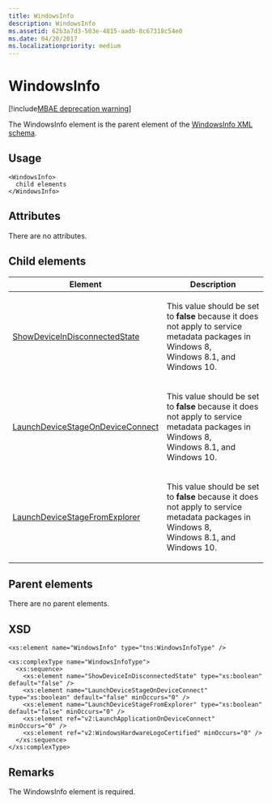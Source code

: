 ```yaml
---
title: WindowsInfo
description: WindowsInfo
ms.assetid: 62b3a7d3-503e-4815-aadb-8c67318c54e0
ms.date: 04/20/2017
ms.localizationpriority: medium
---
```


# WindowsInfo

[!include[MBAE deprecation warning](mbae-deprecation-warning.md)]

The WindowsInfo element is the parent element of the [WindowsInfo XML schema](windowsinfo-xml-schema.md).

## <span id="Usage"></span><span id="usage"></span><span id="USAGE"></span>Usage


``` syntax
<WindowsInfo>
  child elements
</WindowsInfo>
```

## <span id="Attributes"></span><span id="attributes"></span><span id="ATTRIBUTES"></span>Attributes


There are no attributes.

## <span id="Child_elements"></span><span id="child_elements"></span><span id="CHILD_ELEMENTS"></span>Child elements


<table>
<colgroup>
<col width="50%" />
<col width="50%" />
</colgroup>
<thead>
<tr class="header">
<th>Element</th>
<th>Description</th>
</tr>
</thead>
<tbody>
<tr class="odd">
<td><p><a href="showdeviceindisconnectedstate.md" data-raw-source="[ShowDeviceInDisconnectedState](showdeviceindisconnectedstate.md)">ShowDeviceInDisconnectedState</a></p></td>
<td><p>This value should be set to <strong>false</strong> because it does not apply to service metadata packages in Windows 8, Windows 8.1, and Windows 10.</p></td>
</tr>
<tr class="even">
<td><p><a href="launchdevicestageondeviceconnect.md" data-raw-source="[LaunchDeviceStageOnDeviceConnect](launchdevicestageondeviceconnect.md)">LaunchDeviceStageOnDeviceConnect</a></p></td>
<td><p>This value should be set to <strong>false</strong> because it does not apply to service metadata packages in Windows 8, Windows 8.1, and Windows 10.</p></td>
</tr>
<tr class="odd">
<td><p><a href="launchdevicestagefromexplorer.md" data-raw-source="[LaunchDeviceStageFromExplorer](launchdevicestagefromexplorer.md)">LaunchDeviceStageFromExplorer</a></p></td>
<td><p>This value should be set to <strong>false</strong> because it does not apply to service metadata packages in Windows 8, Windows 8.1, and Windows 10.</p></td>
</tr>
</tbody>
</table>

 

## <span id="Parent_elements"></span><span id="parent_elements"></span><span id="PARENT_ELEMENTS"></span>Parent elements


There are no parent elements.

## <span id="XSD"></span><span id="xsd"></span>XSD


``` syntax
<xs:element name="WindowsInfo" type="tns:WindowsInfoType" />

<xs:complexType name="WindowsInfoType">
  <xs:sequence>
    <xs:element name="ShowDeviceInDisconnectedState" type="xs:boolean" default="false" />
    <xs:element name="LaunchDeviceStageOnDeviceConnect" type="xs:boolean" default="false" minOccurs="0" />
    <xs:element name="LaunchDeviceStageFromExplorer" type="xs:boolean" default="false" minOccurs="0" />
    <xs:element ref="v2:LaunchApplicationOnDeviceConnect" minOccurs="0" />
    <xs:element ref="v2:WindowsHardwareLogoCertified" minOccurs="0" />
  </xs:sequence>
</xs:complexType>
```

## <span id="Remarks"></span><span id="remarks"></span><span id="REMARKS"></span>Remarks


The WindowsInfo element is required.

 

 





